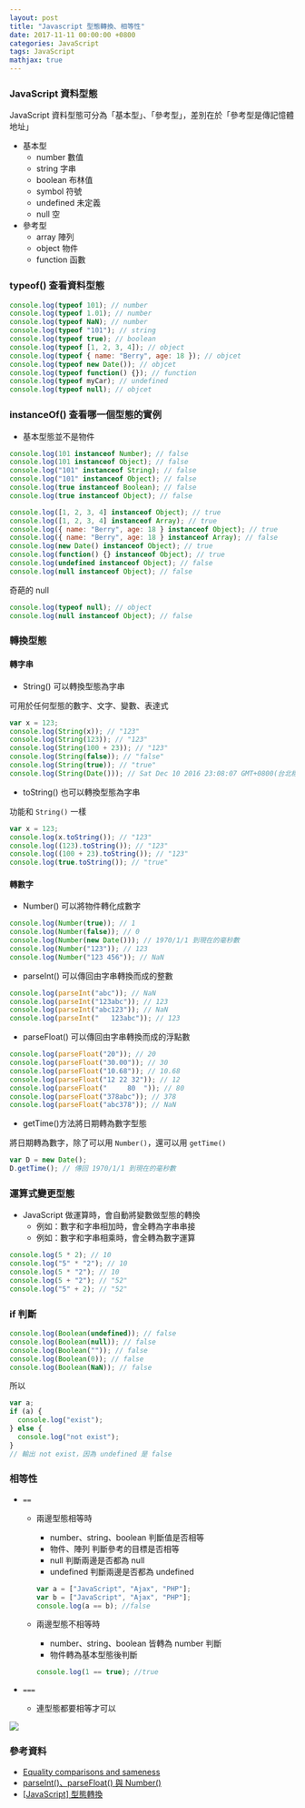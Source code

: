 ```yaml
---
layout: post
title: "Javascript 型態轉換、相等性"
date: 2017-11-11 00:00:00 +0800
categories: JavaScript
tags: JavaScript
mathjax: true
---
```


### JavaScript 資料型態

JavaScript 資料型態可分為「基本型」、「參考型」，差別在於「參考型是傳記憶體地址」

- 基本型
  - number 數值
  - string 字串
  - boolean 布林值
  - symbol 符號
  - undefined 未定義
  - null 空
- 參考型
  - array 陣列
  - object 物件
  - function 函數

### typeof() 查看資料型態

```js
console.log(typeof 101); // number
console.log(typeof 1.01); // number
console.log(typeof NaN); // number
console.log(typeof "101"); // string
console.log(typeof true); // boolean
console.log(typeof [1, 2, 3, 4]); // object
console.log(typeof { name: "Berry", age: 18 }); // objcet
console.log(typeof new Date()); // objcet
console.log(typeof function() {}); // function
console.log(typeof myCar); // undefined
console.log(typeof null); // objcet
```

### instanceOf() 查看哪一個型態的實例

- 基本型態並不是物件

```js
console.log(101 instanceof Number); // false
console.log(101 instanceof Object); // false
console.log("101" instanceof String); // false
console.log("101" instanceof Object); // false
console.log(true instanceof Boolean); // false
console.log(true instanceof Object); // false
```

```js
console.log([1, 2, 3, 4] instanceof Object); // true
console.log([1, 2, 3, 4] instanceof Array); // true
console.log({ name: "Berry", age: 18 } instanceof Object); // true
console.log({ name: "Berry", age: 18 } instanceof Array); // false
console.log(new Date() instanceof Object); // true
console.log(function() {} instanceof Object); // true
console.log(undefined instanceof Object); // false
console.log(null instanceof Object); // false
```

奇葩的 null

```js
console.log(typeof null); // object
console.log(null instanceof Object); // false
```

### 轉換型態

#### 轉字串

- String() 可以轉換型態為字串

可用於任何型態的數字、文字、變數、表達式

```js
var x = 123;
console.log(String(x)); // "123"
console.log(String(123)); // "123"
console.log(String(100 + 23)); // "123"
console.log(String(false)); // "false"
console.log(String(true)); // "true"
console.log(String(Date())); // Sat Dec 10 2016 23:08:07 GMT+0800(台北標準時間)
```

- toString() 也可以轉換型態為字串

功能和 `String()` 一樣

```js
var x = 123;
console.log(x.toString()); // "123"
console.log((123).toString()); // "123"
console.log((100 + 23).toString()); // "123"
console.log(true.toString()); // "true"
```

#### 轉數字

- Number() 可以將物件轉化成數字

```js
console.log(Number(true)); // 1
console.log(Number(false)); // 0
console.log(Number(new Date())); // 1970/1/1 到現在的毫秒數
console.log(Number("123")); // 123
console.log(Number("123 456")); // NaN
```

- parseInt() 可以傳回由字串轉換而成的整數

```js
console.log(parseInt("abc")); // NaN
console.log(parseInt("123abc")); // 123
console.log(parseInt("abc123")); // NaN
console.log(parseInt("   123abc")); // 123
```

- parseFloat() 可以傳回由字串轉換而成的浮點數

```js
console.log(parseFloat("20")); // 20
console.log(parseFloat("30.00")); // 30
console.log(parseFloat("10.68")); // 10.68
console.log(parseFloat("12 22 32")); // 12
console.log(parseFloat("     80  ")); // 80
console.log(parseFloat("378abc")); // 378
console.log(parseFloat("abc378")); // NaN
```

- getTime()方法將日期轉為數字型態

將日期轉為數字，除了可以用 `Number()`，還可以用 `getTime()`

```js
var D = new Date();
D.getTime(); // 傳回 1970/1/1 到現在的毫秒數
```

### 運算式變更型態

- JavaScript 做運算時，會自動將變數做型態的轉換
  - 例如：數字和字串相加時，會全轉為字串串接
  - 例如：數字和字串相乘時，會全轉為數字運算

```js
console.log(5 * 2); // 10
console.log("5" * "2"); // 10
console.log(5 * "2"); // 10
console.log(5 + "2"); // "52"
console.log("5" + 2); // "52"
```

### if 判斷

```js
console.log(Boolean(undefined)); // false
console.log(Boolean(null)); // false
console.log(Boolean("")); // false
console.log(Boolean(0)); // false
console.log(Boolean(NaN)); // false
```

所以

```js
var a;
if (a) {
  console.log("exist");
} else {
  console.log("not exist");
}
// 輸出 not exist，因為 undefined 是 false
```

### 相等性

- `==`

  - 兩邊型態相等時

    - number、string、boolean 判斷值是否相等
    - 物件、陣列 判斷參考的目標是否相等
    - null 判斷兩邊是否都為 null
    - undefined 判斷兩邊是否都為 undefined

    ```js
    var a = ["JavaScript", "Ajax", "PHP"];
    var b = ["JavaScript", "Ajax", "PHP"];
    console.log(a == b); //false
    ```

  - 兩邊型態不相等時

    - number、string、boolean 皆轉為 number 判斷
    - 物件轉為基本型態後判斷

    ```js
    console.log(1 == true); //true
    ```

- `===`
  - 連型態都要相等才可以

![](https://i.imgur.com/eDm2Y4l.png)

### 參考資料

- [Equality comparisons and sameness](https://developer.mozilla.org/en-US/docs/Web/JavaScript/Equality_comparisons_and_sameness)
- [parseInt()、parseFloat() 與 Number()](http://www.victsao.com/blog/81-javascript/86-javascript-parse-number)
- [[JavaScript] 型態轉換](https://dotblogs.com.tw/berrynote/2016/12/07/221015)
